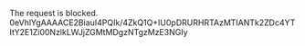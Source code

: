 The request is blocked.
0eVhlYgAAAACE2BiauI4PQIk/4ZkQ1Q+IU0pDRURHRTAzMTIANTk2ZDc4YTItY2E1Zi00NzlkLWJjZGMtMDgzNTgzMzE3NGIy